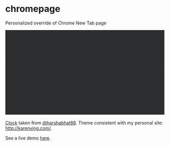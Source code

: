 # chromepage

Personalized override of Chrome New Tab page

<img src="preview.gif" width="500px">

[Clock](https://codepen.io/harshabhat86/full/tAxuF) taken from [@harshabhat86](https://github.com/harshabhat86). Theme consistent with my personal site: http://karenying.com/.

See a live demo [here](https://karenying.github.io/chromepage/).
